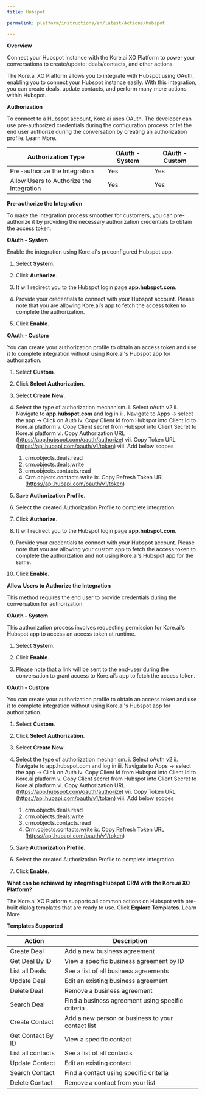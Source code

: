 ```yaml
---
title: Hubspot

permalink: platform/instructions/en/latest/Actions/hubspot

---
```


<base target="_blank">
<container>

**Overview**

Connect your Hubspot Instance with the Kore.ai XO Platform to power your conversations to create/update: deals/contacts, and other actions.

The Kore.ai XO Platform allows you to integrate with Hubspot using OAuth, enabling you to connect your Hubspot instance easily. With this integration, you can create deals, update contacts, and perform many more actions within Hubspot.


</container>

<container>

**Authorization**
 
To connect to a Hubspot account, Kore.ai uses OAuth. The developer can use pre-authorized credentials during the configuration process or let the end user authorize during the conversation by creating an authorization profile. Learn More.
 
 |Authorization Type                      | OAuth - System | OAuth - Custom |
 |----------------------------------------|----------------|----------------|
 |Pre-authorize the Integration           |       Yes      |       Yes      |
 |Allow Users to Authorize the Integration|       Yes      |       Yes      |


**Pre-authorize the Integration**
 
 To make the integration process smoother for customers, you can pre-authorize it by providing the necessary authorization credentials to obtain the access token.

**OAuth - System**
 
 Enable the integration using Kore.ai's preconfigured Hubspot app. 
 
1. Select **System**.
 
2. Click **Authorize**.
 
3. It will redirect you to the Hubspot login page **app.hubspot.com**.
 
4. Provide your credentials to connect with your Hubspot account.
   Please note that you are allowing Kore.ai’s app to fetch the access token to complete the authorization.
 
5. Click **Enable**.
 
 
**OAuth - Custom**
 
 You can create your authorization profile to obtain an access token and use it to complete integration without using Kore.ai's Hubspot app for authorization.
 
1. Select **Custom**.
 
2. Click **Select Authorization**.
 
3. Select **Create New**.
 
4. Select the type of authorization mechanism. 
   i.  Select oAuth v2
  ii.  Navigate to **app.hubspot.com** and log in 
  iii. Navigate to Apps → select the app → Click on Auth
  iv.  Copy Client Id from Hubspot into Client Id to Kore.ai platform
   v.  Copy Client secret from Hubspot into Client Secret to Kore.ai platform
  vi.  Copy Authorization URL (https://app.hubspot.com/oauth/authorize)
  vii. Copy Token URL (https://api.hubapi.com/oauth/v1/token)
viii.  Add below scopes 
      1. crm.objects.deals.read
      2. crm.objects.deals.write 
      3. crm.objects.contacts.read 
      4. Crm.objects.contacts.write
   ix. Copy Refresh Token URL (https://api.hubapi.com/oauth/v1/token)
 
5. Save **Authorization Profile**.
 
6. Select the created Authorization Profile to complete integration.
 
7. Click **Authorize**.
 
8. It will redirect you to the Hubspot login page **app.hubspot.com**. 
 
9. Provide your credentials to connect with your Hubspot account. 
   Please note that you are allowing your custom app to fetch the access token to complete the authorization and not using Kore.ai’s Hubspot app for the same.
 
10. Click **Enable**.
 
 
**Allow Users to Authorize the Integration**
 
This method requires the end user to provide credentials during the conversation for authorization.
 
**OAuth - System**
 
 This authorization process involves requesting permission for Kore.ai's Hubspot app to access an access token at runtime.
 
1. Select **System**.
 
2. Click **Enable**.
 
3. Please note that a link will be sent to the end-user during the conversation to grant access to Kore.ai’s app to fetch the access token.
 
 **OAuth - Custom**
 
 You can create your authorization profile to obtain an access token and use it to complete integration without using Kore.ai's Hubspot app for authorization.
 
1. Select **Custom**.
 
2. Click **Select Authorization**.
 
3. Select **Create New**.
 
4. Select the type of authorization mechanism. 
   i.  Select oAuth v2
  ii.  Navigate to app.hubspot.com and log in 
  iii. Navigate to Apps → select the app → Click on Auth
  iv.  Copy Client Id from Hubspot into Client Id to Kore.ai platform
   v.  Copy Client secret from Hubspot into Client Secret to Kore.ai platform
  vi.  Copy Authorization URL (https://app.hubspot.com/oauth/authorize)
  vii. Copy Token URL (https://api.hubapi.com/oauth/v1/token)
viii.  Add below scopes 
      1. crm.objects.deals.read
      2. crm.objects.deals.write 
      3. crm.objects.contacts.read 
      4. Crm.objects.contacts.write
   ix. Copy Refresh Token URL (https://api.hubapi.com/oauth/v1/token)
 
5. Save **Authorization Profile**.
 
6. Select the created Authorization Profile to complete integration.
 
7. Click **Enable**.

**What can be achieved by integrating Hubspot CRM with the Kore.ai XO Platform?**
 
The Kore.ai XO Platform supports all common actions on Hubspot with pre-built dialog templates that are ready to use. Click **Explore Templates**. Learn More.
 
**Templates Supported**

| Action           | Description            |
|------------------|------------------------|
|Create Deal|Add a new business agreement|
|Get Deal By ID |View a specific business agreement by ID|
|List all Deals          |See a list of all business agreements|
|Update Deal     |Edit an existing business agreement|
|Delete Deal       |Remove a business agreement|
|Search Deal      |Find a business agreement using specific criteria|
|Create Contact|Add a new person or business to your contact list|
|Get Contact By ID       |View a specific contact|
|List all contacts      |See a list of all contacts|
|Update Contact |Edit an existing contact|
|Search Contact       |Find a contact using specific criteria|
|Delete Contact  |Remove a contact from your list|

</container>

